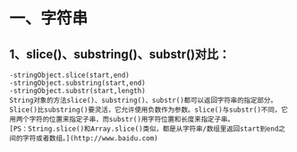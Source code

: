 一、字符串
===
1、slice()、substring()、substr()对比：
----
    -stringObject.slice(start,end)
    -stringObject.substring(start,end)
    -stringObject.substr(start,length)
    String对象的方法slice()、substring()、substr()都可以返回字符串的指定部分。Slice()比substring()要灵活，它允许使用负数作为参数。slice()与substr()不同，它用两个字符的位置来指定子串，而substr()用字符位置和长度来指定子串。
    [PS：String.slice()和Array.slice()类似，都是从字符串/数组里返回start到end之间的字符或者数组。](http://www.baidu.com)

